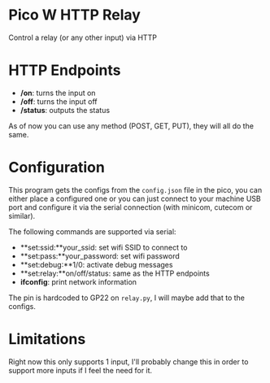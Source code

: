# Pico W HTTP Relay

Control a relay (or any other input) via HTTP

# HTTP Endpoints

 - **/on**: turns the input on
 - **/off**: turns the input off
 - **/status**: outputs the status

 As of now you can use any method (POST, GET, PUT), they will all do the same.


# Configuration

This program gets the configs from the `config.json` file in the pico, you can either place a configured one or you can just connect to your machine USB port and configure it via the serial connection (with minicom, cutecom or similar).

The following commands are supported via serial:
 - **set:ssid:**your_ssid: set wifi SSID to connect to
 - **set:pass:**your_password: set wifi password
 - **set:debug:**1/0: activate debug messages
 - **set:relay:**on/off/status: same as the HTTP endpoints
 - **ifconfig**: print network information

The pin is hardcoded to GP22 on `relay.py`, I will maybe add that to the configs.


# Limitations

Right now this only supports 1 input, I'll probably change this in order to support more inputs if I feel the need for it.
